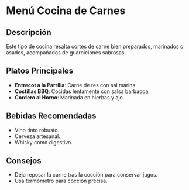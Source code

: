 # Menú Cocina de Carnes

## Descripción

Este tipo de cocina resalta cortes de carne bien preparados, marinados o asados, acompañados de guarniciones sabrosas.

## Platos Principales

- **Entrecot a la Parrilla**: Carne de res con sal marina.
- **Costillas BBQ**: Cocidas lentamente con salsa barbacoa.
- **Cordero al Horno**: Marinada en hierbas y ajo.

## Bebidas Recomendadas

- Vino tinto robusto.
- Cerveza artesanal.
- Whisky como digestivo.

## Consejos

- Deja reposar la carne tras la cocción para conservar jugos.
- Usa termómetro para cocción precisa.
